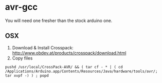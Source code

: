 # avr-gcc

You will need one fresher than the stock arduino one.

## OSX

  1. Download & Install Crosspack: http://www.obdev.at/products/crosspack/download.html
  2. Copy files

    pushd /usr/local/CrossPack-AVR/ && ( tar cf - * | ( cd /Applications/Arduino.app/Contents/Resources/Java/hardware/tools/avr/; tar xvpf -) ) ; popd

